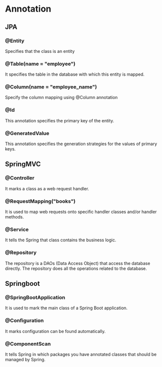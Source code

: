 # Annotation

## JPA
### @Entity
Specifies that the class is an entity

### @Table(name = "employee")
It specifies the table in the database with which this entity is mapped.
### @Column(name = "employee_name")
Specify the column mapping using @Column annotation
### @Id
This annotation specifies the primary key of the entity.
### @GeneratedValue
This annotation specifies the generation strategies for the values of primary keys.

## SpringMVC
### @Controller
It marks a class as a web request handler.
### @RequestMapping("books")  
It is used to map web requests onto specific handler classes and/or handler methods.
### @Service
It tells the Spring that class contains the business logic.

### @Repository
The repository is a DAOs (Data Access Object) that access the database directly. The repository does all the operations related to the database.


## Springboot
### @SpringBootApplication
It is used to mark the main class of a Spring Boot application.
### @Configuration 
It marks configuration can be found automatically.

### @ComponentScan 
It tells Spring in which packages you have annotated classes that should be managed by Spring.
